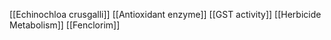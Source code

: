 [[Echinochloa crusgalli]]
[[Antioxidant enzyme]]
[[GST activity]]
[[Herbicide Metabolism]]
[[Fenclorim]]
